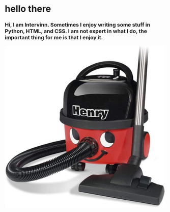 # hello there
### Hi, I am Intervinn. Sometimes I enjoy writing some stuff in Python, HTML, and CSS. I am not expert in what I do, the important thing for me is that I enjoy it.
![](https://github.com/intervinn/intervinn/blob/main/henry.jpg)


<!--
**intervinn/intervinn** is a ✨ _special_ ✨ repository because its `README.md` (this file) appears on your GitHub profile.

Here are some ideas to get you started:

- 🔭 I’m currently working on ...
- 🌱 I’m currently learning ...
- 👯 I’m looking to collaborate on ...
- 🤔 I’m looking for help with ...
- 💬 Ask me about ...
- 📫 How to reach me: ...
- 😄 Pronouns: ...
- ⚡ Fun fact: ...
-->
